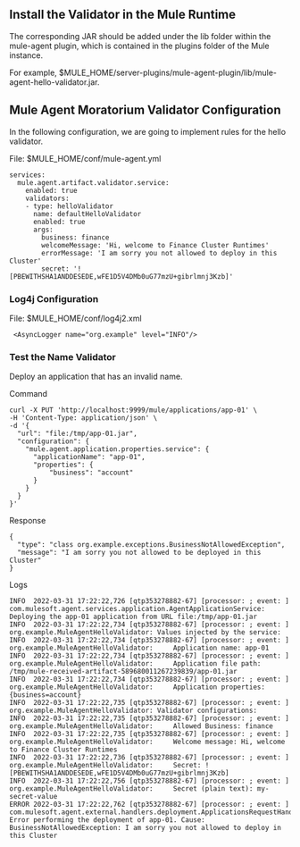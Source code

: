 ## Install the Validator in the Mule Runtime

The corresponding JAR should be added under the lib folder within the mule-agent plugin, which is contained in the plugins folder of the Mule instance.

For example, $MULE_HOME/server-plugins/mule-agent-plugin/lib/mule-agent-hello-validator.jar.

## Mule Agent Moratorium Validator Configuration

In the following configuration, we are going to implement rules for the hello validator.

File: $MULE_HOME/conf/mule-agent.yml

```
services:
  mule.agent.artifact.validator.service:
    enabled: true
    validators:
    - type: helloValidator
      name: defaultHelloValidator
      enabled: true
      args:
        business: finance
        welcomeMessage: 'Hi, welcome to Finance Cluster Runtimes'
        errorMessage: 'I am sorry you not allowed to deploy in this Cluster'
        secret: '![PBEWITHSHA1ANDDESEDE,wFE1D5V4DMb0uG77mzU+gibrlmnj3Kzb]'
```

### Log4j Configuration

File: $MULE_HOME/conf/log4j2.xml

```
 <AsyncLogger name="org.example" level="INFO"/>
```

### Test the Name Validator

Deploy an application that has an invalid name.

Command

```
curl -X PUT 'http://localhost:9999/mule/applications/app-01' \
-H 'Content-Type: application/json' \
-d '{
  "url": "file:/tmp/app-01.jar",
  "configuration": {
    "mule.agent.application.properties.service": {
      "applicationName": "app-01",
      "properties": {
          "business": "account"
      }
    }
  }
}'
```

Response

```
{
  "type": "class org.example.exceptions.BusinessNotAllowedException",
  "message": "I am sorry you not allowed to be deployed in this Cluster"
}
```

Logs

```
INFO  2022-03-31 17:22:22,726 [qtp353278882-67] [processor: ; event: ] com.mulesoft.agent.services.application.AgentApplicationService: Deploying the app-01 application from URL file:/tmp/app-01.jar
INFO  2022-03-31 17:22:22,734 [qtp353278882-67] [processor: ; event: ] org.example.MuleAgentHelloValidator: Values injected by the service:
INFO  2022-03-31 17:22:22,734 [qtp353278882-67] [processor: ; event: ] org.example.MuleAgentHelloValidator: 	Application name: app-01
INFO  2022-03-31 17:22:22,734 [qtp353278882-67] [processor: ; event: ] org.example.MuleAgentHelloValidator: 	Application file path: /tmp/mule-received-artifact-589680011267239839/app-01.jar
INFO  2022-03-31 17:22:22,734 [qtp353278882-67] [processor: ; event: ] org.example.MuleAgentHelloValidator: 	Application properties: {business=account}
INFO  2022-03-31 17:22:22,735 [qtp353278882-67] [processor: ; event: ] org.example.MuleAgentHelloValidator: Validator configurations:
INFO  2022-03-31 17:22:22,735 [qtp353278882-67] [processor: ; event: ] org.example.MuleAgentHelloValidator: 	Allowed Business: finance
INFO  2022-03-31 17:22:22,735 [qtp353278882-67] [processor: ; event: ] org.example.MuleAgentHelloValidator: 	Welcome message: Hi, welcome to Finance Cluster Runtimes
INFO  2022-03-31 17:22:22,736 [qtp353278882-67] [processor: ; event: ] org.example.MuleAgentHelloValidator: 	Secret: ![PBEWITHSHA1ANDDESEDE,wFE1D5V4DMb0uG77mzU+gibrlmnj3Kzb]
INFO  2022-03-31 17:22:22,756 [qtp353278882-67] [processor: ; event: ] org.example.MuleAgentHelloValidator: 	Secret (plain text): my-secret-value
ERROR 2022-03-31 17:22:22,762 [qtp353278882-67] [processor: ; event: ] com.mulesoft.agent.external.handlers.deployment.ApplicationsRequestHandler: Error performing the deployment of app-01. Cause: BusinessNotAllowedException: I am sorry you not allowed to deploy in this Cluster
```